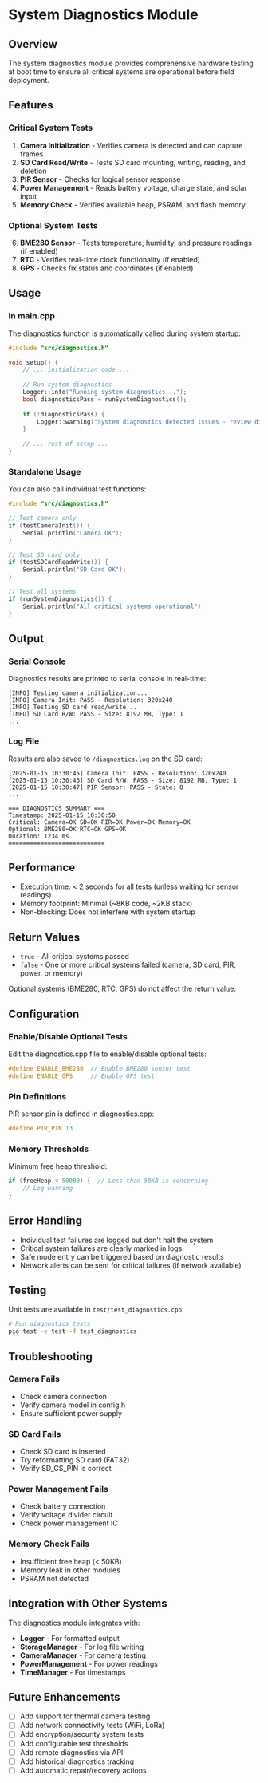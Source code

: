 # System Diagnostics Module

## Overview
The system diagnostics module provides comprehensive hardware testing at boot time to ensure all critical systems are operational before field deployment.

## Features

### Critical System Tests
1. **Camera Initialization** - Verifies camera is detected and can capture frames
2. **SD Card Read/Write** - Tests SD card mounting, writing, reading, and deletion
3. **PIR Sensor** - Checks for logical sensor response
4. **Power Management** - Reads battery voltage, charge state, and solar input
5. **Memory Check** - Verifies available heap, PSRAM, and flash memory

### Optional System Tests
6. **BME280 Sensor** - Tests temperature, humidity, and pressure readings (if enabled)
7. **RTC** - Verifies real-time clock functionality (if enabled)
8. **GPS** - Checks fix status and coordinates (if enabled)

## Usage

### In main.cpp
The diagnostics function is automatically called during system startup:

```cpp
#include "src/diagnostics.h"

void setup() {
    // ... initialization code ...
    
    // Run system diagnostics
    Logger::info("Running system diagnostics...");
    bool diagnosticsPass = runSystemDiagnostics();
    
    if (!diagnosticsPass) {
        Logger::warning("System diagnostics detected issues - review diagnostics.log");
    }
    
    // ... rest of setup ...
}
```

### Standalone Usage
You can also call individual test functions:

```cpp
#include "src/diagnostics.h"

// Test camera only
if (testCameraInit()) {
    Serial.println("Camera OK");
}

// Test SD card only
if (testSDCardReadWrite()) {
    Serial.println("SD Card OK");
}

// Test all systems
if (runSystemDiagnostics()) {
    Serial.println("All critical systems operational");
}
```

## Output

### Serial Console
Diagnostics results are printed to serial console in real-time:
```
[INFO] Testing camera initialization...
[INFO] Camera Init: PASS - Resolution: 320x240
[INFO] Testing SD card read/write...
[INFO] SD Card R/W: PASS - Size: 8192 MB, Type: 1
...
```

### Log File
Results are also saved to `/diagnostics.log` on the SD card:
```
[2025-01-15 10:30:45] Camera Init: PASS - Resolution: 320x240
[2025-01-15 10:30:46] SD Card R/W: PASS - Size: 8192 MB, Type: 1
[2025-01-15 10:30:47] PIR Sensor: PASS - State: 0
...

=== DIAGNOSTICS SUMMARY ===
Timestamp: 2025-01-15 10:30:50
Critical: Camera=OK SD=OK PIR=OK Power=OK Memory=OK
Optional: BME280=OK RTC=OK GPS=OK
Duration: 1234 ms
===========================
```

## Performance

- Execution time: < 2 seconds for all tests (unless waiting for sensor readings)
- Memory footprint: Minimal (~8KB code, ~2KB stack)
- Non-blocking: Does not interfere with system startup

## Return Values

- `true` - All critical systems passed
- `false` - One or more critical systems failed (camera, SD card, PIR, power, or memory)

Optional systems (BME280, RTC, GPS) do not affect the return value.

## Configuration

### Enable/Disable Optional Tests
Edit the diagnostics.cpp file to enable/disable optional tests:

```cpp
#define ENABLE_BME280  // Enable BME280 sensor test
#define ENABLE_GPS     // Enable GPS test
```

### Pin Definitions
PIR sensor pin is defined in diagnostics.cpp:
```cpp
#define PIR_PIN 13
```

### Memory Thresholds
Minimum free heap threshold:
```cpp
if (freeHeap < 50000) {  // Less than 50KB is concerning
    // Log warning
}
```

## Error Handling

- Individual test failures are logged but don't halt the system
- Critical system failures are clearly marked in logs
- Safe mode entry can be triggered based on diagnostic results
- Network alerts can be sent for critical failures (if network available)

## Testing

Unit tests are available in `test/test_diagnostics.cpp`:

```bash
# Run diagnostics tests
pio test -e test -f test_diagnostics
```

## Troubleshooting

### Camera Fails
- Check camera connection
- Verify camera model in config.h
- Ensure sufficient power supply

### SD Card Fails
- Check SD card is inserted
- Try reformatting SD card (FAT32)
- Verify SD_CS_PIN is correct

### Power Management Fails
- Check battery connection
- Verify voltage divider circuit
- Check power management IC

### Memory Check Fails
- Insufficient free heap (< 50KB)
- Memory leak in other modules
- PSRAM not detected

## Integration with Other Systems

The diagnostics module integrates with:
- **Logger** - For formatted output
- **StorageManager** - For log file writing
- **CameraManager** - For camera testing
- **PowerManagement** - For power readings
- **TimeManager** - For timestamps

## Future Enhancements

- [ ] Add support for thermal camera testing
- [ ] Add network connectivity tests (WiFi, LoRa)
- [ ] Add encryption/security system tests
- [ ] Add configurable test thresholds
- [ ] Add remote diagnostics via API
- [ ] Add historical diagnostics tracking
- [ ] Add automatic repair/recovery actions
